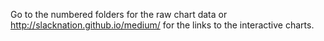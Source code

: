 Go to the numbered folders for the raw chart data or http://slacknation.github.io/medium/ for the links to the interactive charts.
